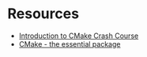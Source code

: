 # Resources

- [Introduction to CMake Crash Course](https://www.youtube.com/watch?v=7YcbaupsY8I)
- [CMake - the essential package](https://www.youtube.com/watch?v=UH6F6ypdYbw)
